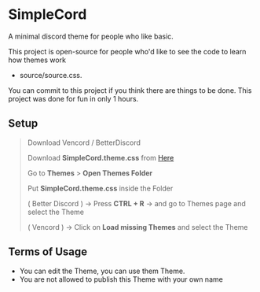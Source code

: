 # SimpleCord
A minimal discord theme for people who like basic.

This project is open-source for people who'd like to see the code to learn how themes work
- source/source.css.

You can commit to this project if you think there are things to be done.
This project was done for fun in only 1 hours.


## Setup
> Download Vencord / BetterDiscord
>
> Download **SimpleCord.theme.css** from [Here](https://github.com/TheAspectDev/SimpleCord/releases/tag/V1)
>
> Go to **Themes** > **Open Themes Folder**
>
> Put **SimpleCord.theme.css** inside the Folder
>
> ( Better Discord ) -> Press **CTRL + R** -> and go to Themes page and select the Theme
>
> ( Vencord ) -> Click on **Load missing Themes** and select the Theme

## Terms of Usage
- You can edit the Theme, you can use them Theme.
- You are not allowed to publish this Theme with your own name
